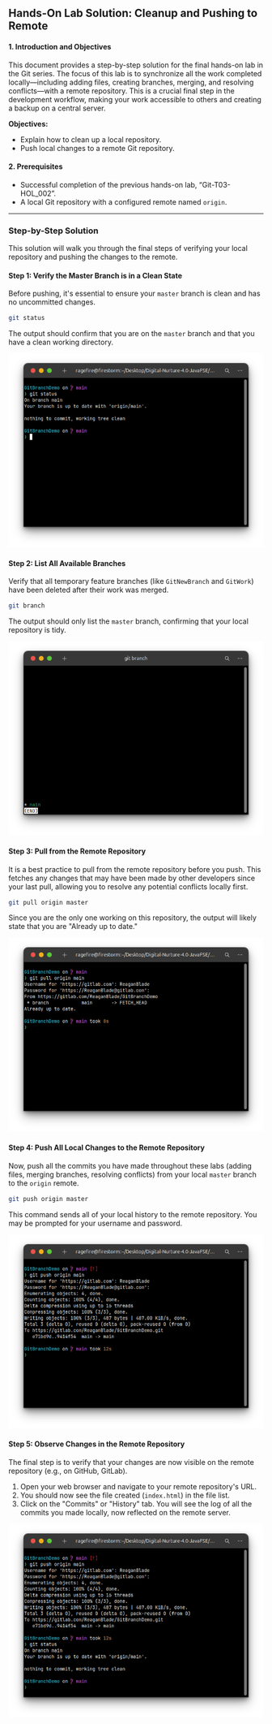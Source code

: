 ## **Hands-On Lab Solution: Cleanup and Pushing to Remote**

#### **1. Introduction and Objectives**

This document provides a step-by-step solution for the final hands-on lab in the Git series. The focus of this lab is to synchronize all the work completed locally—including adding files, creating branches, merging, and resolving conflicts—with a remote repository. This is a crucial final step in the development workflow, making your work accessible to others and creating a backup on a central server.

**Objectives:**

  * Explain how to clean up a local repository.
  * Push local changes to a remote Git repository.

#### **2. Prerequisites**

  * Successful completion of the previous hands-on lab, “Git-T03-HOL\_002”.
  * A local Git repository with a configured remote named `origin`.

-----

### **Step-by-Step Solution**

This solution will walk you through the final steps of verifying your local repository and pushing the changes to the remote.

#### **Step 1: Verify the Master Branch is in a Clean State**

Before pushing, it's essential to ensure your `master` branch is clean and has no uncommitted changes.

```bash
git status
```

The output should confirm that you are on the `master` branch and that you have a clean working directory.

![GIT51](Output/git51.png)

#### **Step 2: List All Available Branches**

Verify that all temporary feature branches (like `GitNewBranch` and `GitWork`) have been deleted after their work was merged.

```bash
git branch
```

The output should only list the `master` branch, confirming that your local repository is tidy.

![GIT52](Output/git52.png)

#### **Step 3: Pull from the Remote Repository**

It is a best practice to pull from the remote repository before you push. This fetches any changes that may have been made by other developers since your last pull, allowing you to resolve any potential conflicts locally first.

```bash
git pull origin master
```

Since you are the only one working on this repository, the output will likely state that you are "Already up to date."

![GIT53](Output/git53.png)

#### **Step 4: Push All Local Changes to the Remote Repository**

Now, push all the commits you have made throughout these labs (adding files, merging branches, resolving conflicts) from your local `master` branch to the `origin` remote.

```bash
git push origin master
```

This command sends all of your local history to the remote repository. You may be prompted for your username and password.

![GIT54](Output/git54.png)

#### **Step 5: Observe Changes in the Remote Repository**

The final step is to verify that your changes are now visible on the remote repository (e.g., on GitHub, GitLab).

1.  Open your web browser and navigate to your remote repository's URL.
2.  You should now see the file created (`index.html`) in the file list.
3.  Click on the "Commits" or "History" tab. You will see the log of all the commits you made locally, now reflected on the remote server.

![GIT55](Output/git55.png)